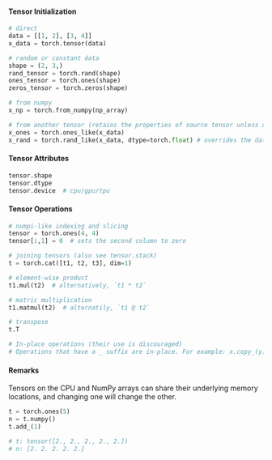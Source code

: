 #### Tensor Initialization
```py
# direct
data = [[1, 2], [3, 4]]
x_data = torch.tensor(data)

# random or constant data
shape = (2, 3,)
rand_tensor = torch.rand(shape)
ones_tensor = torch.ones(shape)
zeros_tensor = torch.zeros(shape)

# from numpy
x_np = torch.from_numpy(np_array)

# from another tensor (retains the properties of source tensor unless overridden)
x_ones = torch.ones_like(x_data)
x_rand = torch.rand_like(x_data, dtype=torch.float) # overrides the datatype of 
```

#### Tensor Attributes
```py
tensor.shape
tensor.dtype
tensor.device  # cpu/gpu/tpu
```

#### Tensor Operations
```py
# numpi-like indexing and slicing
tensor = torch.ones(4, 4)
tensor[:,1] = 0  # sets the second column to zero

# joining tensors (also see tensor.stack)
t = torch.cat([t1, t2, t3], dim=1)

# element-wise product
t1.mul(t2)  # alternatively, `t1 * t2`

# matric multiplication
t1.matmul(t2)  # alternatily, `t1 @ t2`

# transpose
t.T

# In-place operations (their use is discouraged)
# Operations that have a _ suffix are in-place. For example: x.copy_(y), x.t_(), will change x.
```

#### Remarks
Tensors on the CPU and NumPy arrays can share their underlying memory locations, and changing one will change the other.
```py
t = torch.ones(5)
n = t.numpy()
t.add_(1)

# t: tensor([2., 2., 2., 2., 2.])
# n: [2. 2. 2. 2. 2.]
```
